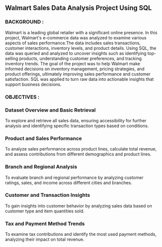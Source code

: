 ## Walmart Sales Data Analysis Project Using SQL


### BACKGROUND : 

Walmart is a leading global retailer with a significant online presence. In this project, Walmart's e-commerce data was analyzed to examine various aspects of sales performance.The data includes sales transactions, customer interactions, inventory levels, and product details. Using SQL, the data was queried and analyzed to uncover insights such as identifying top-selling products, understanding customer preferences, and tracking inventory trends. The goal of the project was to help Walmart make informed decisions on inventory management, pricing strategies, and product offerings, ultimately improving sales performance and customer satisfaction. SQL was applied to turn raw data into actionable insights that support business decisions.


### OBJECTIVES :

### Dataset Overview and Basic Retrieval  
To explore and retrieve all sales data, ensuring accessibility for further analysis and identifying specific transaction types based on conditions.

### Product and Sales Performance  
To analyze sales performance across product lines, calculate total revenue, and assess contributions from different demographics and product lines.

### Branch and Regional Analysis  
To evaluate branch and regional performance by analyzing customer ratings, sales, and income across different cities and branches.

### Customer and Transaction Insights  
To gain insights into customer behavior by analyzing sales data based on customer type and item quantities sold.

### Tax and Payment Method Trends  
To examine tax contributions and identify the most used payment methods, analyzing their impact on total revenue.

